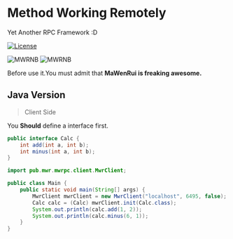 # Method Working Remotely

Yet Another RPC Framework :D

[![License](https://img.shields.io/github/license/mwrpub/mwrpc-java.svg?color=blue&style=flat-square)](https://github.com/mwrpub/mwrpc-java/blob/master/LICENSE)

![MWRNB](https://img.shields.io/badge/♞MWR-Freaking_Awesome-ff69b4.svg?style=flat-square)
![MWRNB](https://img.shields.io/badge/Powered_By-MWR_Engine-brightgreen.svg?style=flat-square)

Before use it.You must admit that **MaWenRui is freaking awesome.** 

## Java Version

> Client Side

You **Should** define a interface first.

```java
public interface Calc {
    int add(int a, int b);
    int minus(int a, int b);
}
``` 

```java
import pub.mwr.mwrpc.client.MwrClient;

public class Main {
    public static void main(String[] args) {
        MwrClient mwrClient = new MwrClient("localhost", 6495, false);
        Calc calc = (Calc) mwrClient.init(Calc.class);
        System.out.println(calc.add(1, 2));
        System.out.println(calc.minus(6, 1));
    }
}
```